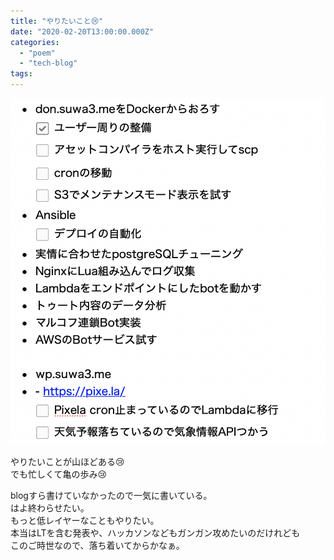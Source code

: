 ```yaml
---
title: "やりたいこと😢"
date: "2020-02-20T13:00:00.000Z"
categories: 
  - "poem"
  - "tech-blog"
tags: 
---
```


![](images/スクリーンショット-2020-02-23-0.44.03.png)

やりたいことが山ほどある😢  
でも忙しくて亀の歩み😢

blogすら書けていなかったので一気に書いている。  
はよ終わらせたい。  
もっと低レイヤーなこともやりたい。  
本当はLTを含む発表や、ハッカソンなどもガンガン攻めたいのだけれども  
このご時世なので、落ち着いてからかなぁ。
